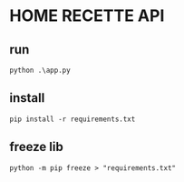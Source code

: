 # HOME RECETTE API

## run

```shell
python .\app.py
```

## install
```shell
pip install -r requirements.txt
```

## freeze lib

```shell
python -m pip freeze > "requirements.txt"
```